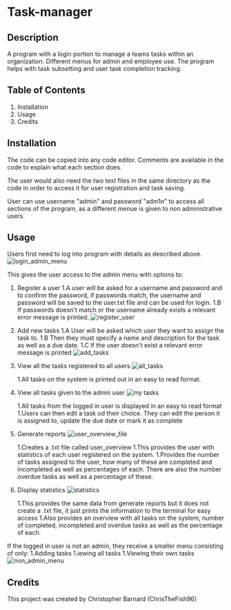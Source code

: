 # Task-manager

## Description
A program with a login portion to manage a teams tasks within an organization. 
Different menus for admin and employee use.
The program helps with task subsetting and user task completion tracking.

## Table of Contents
1. Installation
1. Usage
1. Credits

## Installation
The code can be copied into any code editor.
Comments are available in the code to explain what each section does.

The user would also need the two text files in the same directory as the code in order to access it for
user registration and task saving.

User can use username "admin" and password "adm1n" to access all sections of the program, as a different menue 
is given to non administrative users.

## Usage
Users first need to log into program with details as described above. 
![login_admin_menu](https://user-images.githubusercontent.com/125367266/226473434-2b8bb57f-dd4b-498f-8762-67a35bfca4dc.JPG)

This gives the user access to the admin menu with options to:
1. Register a user
    1.A user will be asked for a username and password and to confirm the password, if passwords match, the username and password will be saved to the user.txt file and can be used for login. 
    1.B If passwords doesn't match or the username already exists a relevant error message is printed.
![register_user](https://user-images.githubusercontent.com/125367266/226473475-cc955f35-0b07-4bdc-995d-4ffbfb7b40df.JPG)

1. Add new tasks
    1.A User will be asked which user they want to assign the task to.
    1.B Then they must specify a name and description for the task as well as a due date.
    1.C If the user doesn't exist a relevant error message is printed
![add_tasks](https://user-images.githubusercontent.com/125367266/226473493-0ce29cba-a37b-40e0-99c8-0303818efa6e.JPG)

1. View all the tasks registered to all users
![all_tasks](https://user-images.githubusercontent.com/125367266/226473544-76ff961b-b348-49ea-b08a-47314bcf9051.JPG)

    1.All tasks on the system is printed out in an easy to read format.
1. View all tasks given to the admin user
![my tasks](https://user-images.githubusercontent.com/125367266/226473585-9a50081a-7703-4585-8a6a-59dd574a999c.JPG)

    1.All tasks from the logged in user is displayed in an easy to read format
    1.Users can then edit a task od their choice. They can edit the person it is assigned to,
    update the due date or mark it as complete
1. Generate reports
![user_overview_file](https://user-images.githubusercontent.com/125367266/226473610-7c89cec6-712f-4388-8842-14d300a674b5.JPG)

    1.Creates a .txt file called user_overview
    1.This provides the user with statistics of each user registered on the system.
    1.Provides the number of tasks assigned to the user, how many of these are completed and incompleted
    as well as percentages of each. There are also the number overdue tasks as well as a percentage of these.
1. Display statistics
![statistics](https://user-images.githubusercontent.com/125367266/226473651-7d2b3515-5a0c-4c6a-b7e8-55c04a3454f6.JPG)

    1.This provides the same data from generate reports but it does not create a .txt file, it just prints
    the information to the terminal for easy access
    1.Also provides an overview with all tasks on the system, number of completed, incompleted and 
    overdue tasks as well as the percentage of each.

If the logged in user is not an admin, they receive a smaller menu consisting of only:
1.Adding tasks
1.iewing all tasks
1.Viewing their own tasks
![non_admin_menu](https://user-images.githubusercontent.com/125367266/226473682-9dedcedc-70af-4424-a24a-6d21abc40779.JPG)


## Credits
This project was created by Christopher Barnard (ChrisTheFish96)
